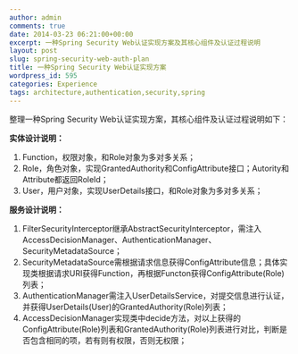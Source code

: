 ```yaml
---
author: admin
comments: true
date: 2014-03-23 06:21:00+00:00
excerpt: 一种Spring Security Web认证实现方案及其核心组件及认证过程说明
layout: post
slug: spring-security-web-auth-plan
title: 一种Spring Security Web认证实现方案
wordpress_id: 595
categories: Experience
tags: architecture,authentication,security,spring
---
```


整理一种Spring Security Web认证实现方案，其核心组件及认证过程说明如下：

**实体设计说明：**
1. Function，权限对象，和Role对象为多对多关系；
2. Role，角色对象，实现GrantedAuthority和ConfigAttribute接口；Autority和Attribute都返回RoleId；
3. User，用户对象，实现UserDetails接口，和Role对象为多对多关系；

**服务设计说明：**
1. FilterSecurityInterceptor继承AbstractSecurityInterceptor，需注入AccessDecisionManager、AuthenticationManager、SecurityMetadataSource；
2. SecurityMetadataSource需根据请求信息获得ConfigAttribute信息；具体实现类根据请求URI获得Function，再根据Functon获得ConfigAttribute(Role)列表；
3. AuthenticationManager需注入UserDetailsService，对提交信息进行认证，并获得UserDetails(User)的GrantedAuthority(Role)列表；
4. AccessDecisionManager实现类中decide方法，对以上获得的ConfigAttribute(Role)列表和GrantedAuthority(Role)列表进行对比，判断是否包含相同的项，若有则有权限，否则无权限；


